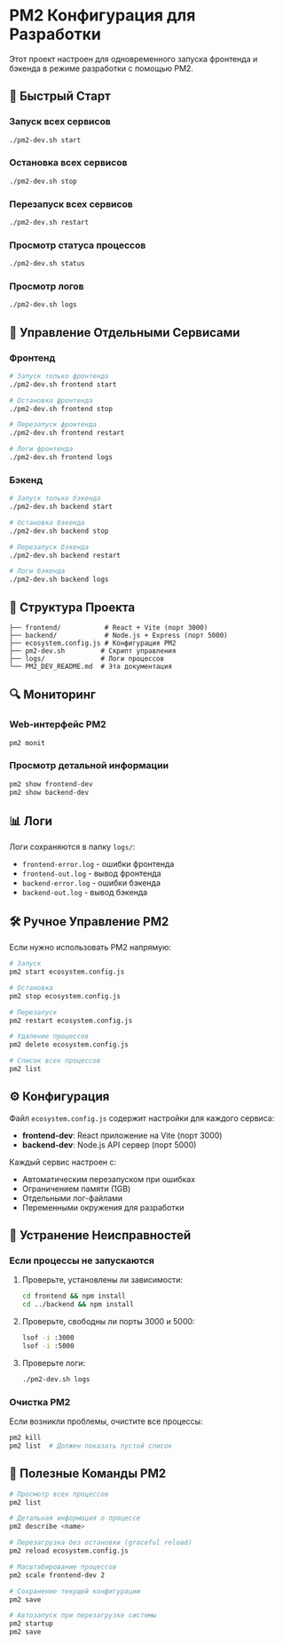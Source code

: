 # PM2 Конфигурация для Разработки

Этот проект настроен для одновременного запуска фронтенда и бэкенда в режиме разработки с помощью PM2.

## 🚀 Быстрый Старт

### Запуск всех сервисов
```bash
./pm2-dev.sh start
```

### Остановка всех сервисов
```bash
./pm2-dev.sh stop
```

### Перезапуск всех сервисов
```bash
./pm2-dev.sh restart
```

### Просмотр статуса процессов
```bash
./pm2-dev.sh status
```

### Просмотр логов
```bash
./pm2-dev.sh logs
```

## 🔧 Управление Отдельными Сервисами

### Фронтенд
```bash
# Запуск только фронтенда
./pm2-dev.sh frontend start

# Остановка фронтенда
./pm2-dev.sh frontend stop

# Перезапуск фронтенда
./pm2-dev.sh frontend restart

# Логи фронтенда
./pm2-dev.sh frontend logs
```

### Бэкенд
```bash
# Запуск только бэкенда
./pm2-dev.sh backend start

# Остановка бэкенда
./pm2-dev.sh backend stop

# Перезапуск бэкенда
./pm2-dev.sh backend restart

# Логи бэкенда
./pm2-dev.sh backend logs
```

## 📁 Структура Проекта

```
├── frontend/           # React + Vite (порт 3000)
├── backend/            # Node.js + Express (порт 5000)
├── ecosystem.config.js # Конфигурация PM2
├── pm2-dev.sh         # Скрипт управления
├── logs/              # Логи процессов
└── PM2_DEV_README.md  # Эта документация
```

## 🔍 Мониторинг

### Web-интерфейс PM2
```bash
pm2 monit
```

### Просмотр детальной информации
```bash
pm2 show frontend-dev
pm2 show backend-dev
```

## 📊 Логи

Логи сохраняются в папку `logs/`:
- `frontend-error.log` - ошибки фронтенда
- `frontend-out.log` - вывод фронтенда
- `backend-error.log` - ошибки бэкенда
- `backend-out.log` - вывод бэкенда

## 🛠️ Ручное Управление PM2

Если нужно использовать PM2 напрямую:

```bash
# Запуск
pm2 start ecosystem.config.js

# Остановка
pm2 stop ecosystem.config.js

# Перезапуск
pm2 restart ecosystem.config.js

# Удаление процессов
pm2 delete ecosystem.config.js

# Список всех процессов
pm2 list
```

## ⚙️ Конфигурация

Файл `ecosystem.config.js` содержит настройки для каждого сервиса:
- **frontend-dev**: React приложение на Vite (порт 3000)
- **backend-dev**: Node.js API сервер (порт 5000)

Каждый сервис настроен с:
- Автоматическим перезапуском при ошибках
- Ограничением памяти (1GB)
- Отдельными лог-файлами
- Переменными окружения для разработки

## 🐛 Устранение Неисправностей

### Если процессы не запускаются
1. Проверьте, установлены ли зависимости:
   ```bash
   cd frontend && npm install
   cd ../backend && npm install
   ```

2. Проверьте, свободны ли порты 3000 и 5000:
   ```bash
   lsof -i :3000
   lsof -i :5000
   ```

3. Проверьте логи:
   ```bash
   ./pm2-dev.sh logs
   ```

### Очистка PM2
Если возникли проблемы, очистите все процессы:
```bash
pm2 kill
pm2 list  # Должен показать пустой список
```

## 📝 Полезные Команды PM2

```bash
# Просмотр всех процессов
pm2 list

# Детальная информация о процессе
pm2 describe <name>

# Перезагрузка без остановки (graceful reload)
pm2 reload ecosystem.config.js

# Масштабирование процессов
pm2 scale frontend-dev 2

# Сохранение текущей конфигурации
pm2 save

# Автозапуск при перезагрузке системы
pm2 startup
pm2 save
```
